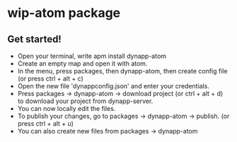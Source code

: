 # wip-atom package

## Get started!

* Open your terminal, write apm install dynapp-atom
* Create an empty map and open it with atom.
* In the menu, press packages, then dynapp-atom, then create config file (or press ctrl + alt + c)
* Open the new file 'dynappconfig.json' and enter your credentials.
* Press packages -> dynapp-atom -> download project (or ctrl + alt + d) to download your project from dynapp-server.
* You can now locally edit the files.
* To publish your changes, go to packages -> dynapp-atom -> publish. (or press ctrl + alt + u)
* You can also create new files from packages -> dynapp-atom

